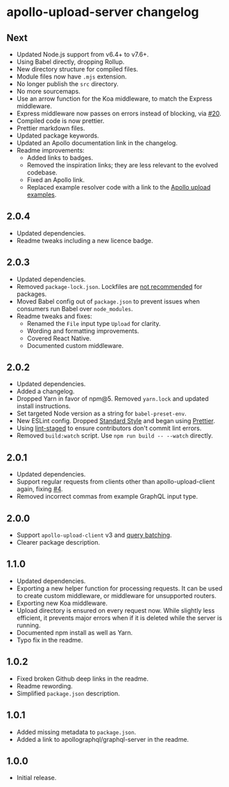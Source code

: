 # apollo-upload-server changelog

## Next

* Updated Node.js support from v6.4+ to v7.6+.
* Using Babel directly, dropping Rollup.
* New directory structure for compiled files.
* Module files now have `.mjs` extension.
* No longer publish the `src` directory.
* No more sourcemaps.
* Use an arrow function for the Koa middleware, to match the Express middleware.
* Express middleware now passes on errors instead of blocking, via [#20](https://github.com/jaydenseric/apollo-upload-server/pull/20).
* Compiled code is now prettier.
* Prettier markdown files.
* Updated package keywords.
* Updated an Apollo documentation link in the changelog.
* Readme improvements:
  * Added links to badges.
  * Removed the inspiration links; they are less relevant to the evolved codebase.
  * Fixed an Apollo link.
  * Replaced example resolver code with a link to the [Apollo upload examples](https://github.com/jaydenseric/apollo-upload-examples).

## 2.0.4

* Updated dependencies.
* Readme tweaks including a new licence badge.

## 2.0.3

* Updated dependencies.
* Removed `package-lock.json`. Lockfiles are [not recommended](https://github.com/sindresorhus/ama/issues/479#issuecomment-310661514) for packages.
* Moved Babel config out of `package.json` to prevent issues when consumers run Babel over `node_modules`.
* Readme tweaks and fixes:
  * Renamed the `File` input type `Upload` for clarity.
  * Wording and formatting improvements.
  * Covered React Native.
  * Documented custom middleware.

## 2.0.2

* Updated dependencies.
* Added a changelog.
* Dropped Yarn in favor of npm@5. Removed `yarn.lock` and updated install instructions.
* Set targeted Node version as a string for `babel-preset-env`.
* New ESLint config. Dropped [Standard Style](https://standardjs.com) and began using [Prettier](https://github.com/prettier/eslint-plugin-prettier).
* Using [lint-staged](https://github.com/okonet/lint-staged) to ensure contributors don't commit lint errors.
* Removed `build:watch` script. Use `npm run build -- --watch` directly.

## 2.0.1

* Updated dependencies.
* Support regular requests from clients other than apollo-upload-client again, fixing [#4](https://github.com/jaydenseric/apollo-upload-server/issues/4).
* Removed incorrect commas from example GraphQL input type.

## 2.0.0

* Support `apollo-upload-client` v3 and [query batching](https://apollographql.com/docs/apollo-server/requests.html#batching).
* Clearer package description.

## 1.1.0

* Updated dependencies.
* Exporting a new helper function for processing requests. It can be used to create custom middleware, or middleware for unsupported routers.
* Exporting new Koa middleware.
* Upload directory is ensured on every request now. While slightly less efficient, it prevents major errors when if it is deleted while the server is running.
* Documented npm install as well as Yarn.
* Typo fix in the readme.

## 1.0.2

* Fixed broken Github deep links in the readme.
* Readme rewording.
* Simplified `package.json` description.

## 1.0.1

* Added missing metadata to `package.json`.
* Added a link to apollographql/graphql-server in the readme.

## 1.0.0

* Initial release.
